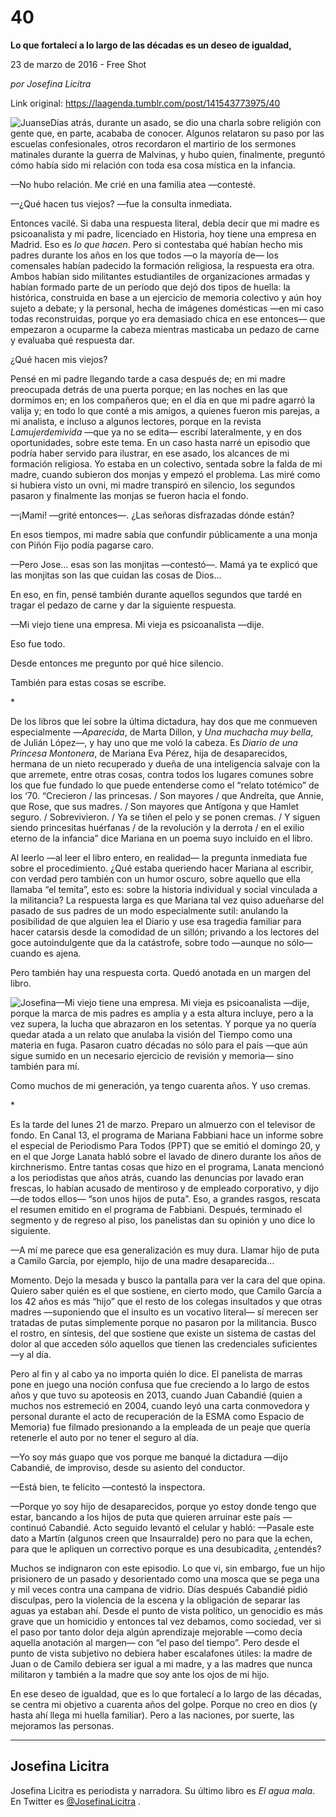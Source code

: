 # 40

**Lo que
fortalecí a lo largo de las décadas es un deseo de igualdad,**

23 de marzo de 2016 - Free Shot

_por Josefina Licitra_

Link original: https://laagenda.tumblr.com/post/141543773975/40

![Juanse](https://64.media.tumblr.com/966dfd6e53865484c2c54414a686de52/tumblr_inline_pk0la8pYGa1t6q87u_500.jpg)Días atrás, durante un asado, se dio
una charla sobre religión con gente que, en parte, acababa de
conocer. Algunos relataron su paso por las escuelas confesionales,
otros recordaron el martirio de los sermones matinales durante la
guerra de Malvinas, y hubo quien, finalmente, preguntó cómo había
sido mi relación con toda esa cosa mística en la infancia.

—No hubo relación. Me crié en una
familia atea —contesté. 


—¿Qué hacen tus viejos? —fue la
consulta inmediata.

Entonces vacilé. Si daba una respuesta
literal, debía decir que mi madre es psicoanalista y mi padre,
licenciado en Historia, hoy tiene una empresa en Madrid. Eso es *lo
que hacen*. Pero si contestaba qué habían hecho mis padres
durante los años en los que todos —o la mayoría de— los
comensales habían padecido la formación religiosa, la respuesta era
otra. Ambos habían sido militantes estudiantiles de organizaciones
armadas y habían formado parte de un período que dejó dos tipos de
huella: la histórica, construida en base a un ejercicio de memoria
colectivo y aún hoy sujeto a debate; y la personal, hecha de
imágenes domésticas —en mi caso todas reconstruidas, porque yo
era demasiado chica en ese entonces— que empezaron a ocuparme la
cabeza mientras masticaba un pedazo de carne y evaluaba qué
respuesta dar. 


¿Qué hacen mis viejos?

Pensé en mi padre llegando tarde a
casa después de; en mi madre preocupada detrás de una puerta
porque; en las noches en las que dormimos en; en los compañeros que;
en el día en que mi padre agarró la valija y; en todo lo que conté
a mis amigos, a quienes fueron mis parejas, a mi analista, e incluso
a algunos lectores, porque en la revista *Lamujerdemivida* —que
ya no se edita— escribí lateralmente, y en dos oportunidades,
sobre este tema. En un caso hasta narré un episodio que podría
haber servido para ilustrar, en ese asado, los alcances de mi
formación religiosa. Yo estaba en un colectivo, sentada sobre la
falda de mi madre, cuando subieron dos monjas y empezó el problema.
Las miré como si hubiera visto un ovni, mi madre transpiró en
silencio, los segundos pasaron y finalmente las monjas se fueron
hacia el fondo.

—¡Mami! —grité entonces—. ¿Las
señoras disfrazadas dónde están?

En esos tiempos, mi madre sabía que
confundir públicamente a una monja con Piñón Fijo podía pagarse
caro.

—Pero Jose… esas son las monjitas
—contestó—. Mamá ya te explicó que las monjitas son las que
cuidan las cosas de Dios… 


En eso, en fin, pensé también durante
aquellos segundos que tardé en tragar el pedazo de carne y dar la
siguiente respuesta. 


—Mi viejo tiene una empresa. Mi vieja
es psicoanalista —dije. 


Eso fue todo. 


Desde entonces me pregunto por qué
hice silencio. 


También para estas cosas se escribe.  


\*

  
De los libros que leí sobre la última
dictadura, hay dos que me conmueven especialmente —*Aparecida*,
de Marta Dillon, y *Una muchacha muy bella*, de Julián López—,
y hay uno que me voló la cabeza. Es *Diario de una Princesa
Montonera*, de Mariana Eva Pérez, hija de desaparecidos, hermana
de un nieto recuperado y dueña de una inteligencia salvaje con la
que arremete, entre otras cosas, contra todos los lugares comunes
sobre los que fue fundado lo que puede entenderse como el “relato
totémico” de los ‘70. “Crecieron / las princesas. / Son
mayores / que Andreíta, que Annie, que Rose, que sus madres. / Son
mayores que Antígona y que Hamlet seguro. / Sobrevivieron. / Ya se
tiñen el pelo y se ponen cremas. / Y siguen siendo princesitas
huérfanas / de la revolución y la derrota / en el exilio eterno de
la infancia” dice Mariana en un poema suyo incluido en el libro.

Al leerlo —al leer el libro entero,
en realidad— la pregunta inmediata fue sobre el procedimiento. ¿Qué
estaba queriendo hacer Mariana al escribir, con verdad pero también
con un humor oscuro, sobre aquello que ella llamaba “el temita”,
esto es: sobre la historia individual y social vinculada a la
militancia? La respuesta larga es que Mariana tal vez quiso adueñarse
del pasado de sus padres de un modo especialmente sutil: anulando la
posibilidad de que alguien lea el Diario y use esa tragedia familiar
para hacer catarsis desde la comodidad de un sillón; privando a los
lectores del goce autoindulgente que da la catástrofe, sobre todo
—aunque no sólo— cuando es ajena. 


Pero también hay una respuesta corta.
Quedó anotada en un margen del libro. 


![Josefina](https://64.media.tumblr.com/6144d21322fc9b0842d261726bc03d68/tumblr_inline_pk0la9TvF91t6q87u_400.png)—Mi viejo tiene una empresa. Mi vieja
es psicoanalista —dije, porque la marca de mis padres es amplia y a
esta altura incluye, pero a la vez supera, la lucha que abrazaron en
los setentas. Y porque ya no quería quedar atada a un relato que
anulaba la visión del Tiempo como una materia en fuga. Pasaron
cuatro décadas no sólo para el país —que aún sigue sumido en un
necesario ejercicio de revisión y memoria— sino también para mí.


Como muchos de mi generación, ya tengo
cuarenta años. Y uso cremas.  


\*

Es la tarde del lunes 21 de marzo.
Preparo un almuerzo con el televisor de fondo. En Canal 13, el
programa de Mariana Fabbiani hace un informe sobre el especial de
Periodismo Para Todos (PPT) que se emitió el domingo 20, y en el que
Jorge Lanata habló sobre el lavado de dinero durante los años de
kirchnerismo. Entre tantas cosas que hizo en el programa, Lanata
mencionó a los periodistas que años atrás, cuando las denuncias
por lavado eran frescas, lo habían acusado de mentiroso y de
empleado corporativo, y dijo —de todos ellos— “son unos hijos
de puta”. Eso, a grandes rasgos, rescata el resumen emitido en el
programa de Fabbiani. Después, terminado el segmento y de regreso al
piso, los panelistas dan su opinión y uno dice lo siguiente.

—A mí me parece que esa
generalización es muy dura. Llamar hijo de puta a Camilo García,
por ejemplo, hijo de una madre desaparecida…

Momento. Dejo la mesada y busco la
pantalla para ver la cara del que opina. Quiero saber quién es el
que sostiene, en cierto modo, que Camilo García a los 42 años es
más “hijo” que el resto de los colegas insultados y que otras
madres —suponiendo que el insulto es un vocativo literal— sí
merecen ser tratadas de putas simplemente porque no pasaron por la
militancia. Busco el rostro, en síntesis, del que sostiene que
existe un sistema de castas del dolor al que acceden sólo aquellos
que tienen las credenciales suficientes —y al día. 


Pero al fin y al cabo ya no importa
quién lo dice. El panelista de marras pone en juego una noción
confusa que fue creciendo a lo largo de estos años y que tuvo su
apoteosis en 2013, cuando Juan Cabandié (quien a muchos nos
estremeció en 2004, cuando leyó una carta conmovedora y personal
durante el acto de recuperación de la ESMA como Espacio de Memoria)
fue filmado presionando a la empleada de un peaje que quería
retenerle el auto por no tener el seguro al día. 


—Yo soy más guapo que vos porque me
banqué la dictadura —dijo Cabandié, de improviso, desde su
asiento del conductor.

—Está bien, te felicito —contestó
la inspectora. 


—Porque yo soy hijo de desaparecidos,
porque yo estoy donde tengo que estar, bancando a los hijos de puta
que quieren arruinar este país —continuó Cabandié. Acto seguido
levantó el celular y habló: —Pasale este dato a Martín (algunos
creen que Insaurralde) pero no para que la echen, para que le
apliquen un correctivo porque es una desubicadita, ¿entendés?

Muchos se indignaron con este episodio.
Lo que vi, sin embargo, fue un hijo prisionero de un pasado y
desorientado como una mosca que se pega una y mil veces contra una
campana de vidrio. Días después Cabandié pidió disculpas, pero la
violencia de la escena y la obligación de separar las aguas ya
estaban ahí. Desde el punto de vista político, un genocidio es más
grave que un homicidio y entonces tal vez debamos, como sociedad, ver
si el paso por tanto dolor deja algún aprendizaje mejorable —como
decía aquella anotación al margen— con “el paso del tiempo”.
Pero desde el punto de vista subjetivo no debiera haber escalafones
útiles: la madre de Juan o de Camilo debiera ser igual a mi madre, y
a las madres que nunca militaron y también a la madre que soy ante
los ojos de mi hijo. 


En ese deseo de igualdad, que es lo que
fortalecí a lo largo de las décadas, se centra mi objetivo a
cuarenta años del golpe. Porque no creo en dios (y  hasta ahí llega
mi huella familiar). Pero a las naciones, por suerte, las mejoramos
las personas.



---

Josefina Licitra
----------------

 Josefina Licitra es periodista y narradora. Su último libro es *El agua mala*. En Twitter es [@JosefinaLicitra](https://twitter.com/JosefinaLicitra) . 

